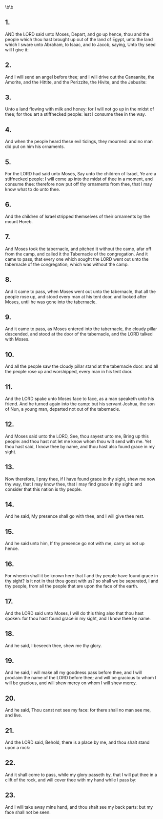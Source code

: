 \b\b
## 1.
AND the LORD said unto Moses, Depart, and go up hence, thou and the people which thou hast brought up out of the land of Egypt, unto the land which I sware unto Abraham, to Isaac, and to Jacob, saying, Unto thy seed will I give it:
## 2.
And I will send an angel before thee; and I will drive out the Canaanite, the Amorite, and the Hittite, and the Perizzite, the Hivite, and the Jebusite:
## 3.
Unto a land flowing with milk and honey: for I will not go up in the midst of thee; for thou art a stiffnecked people: lest I consume thee in the way.
## 4.
And when the people heard these evil tidings, they mourned: and no man did put on him his ornaments.
## 5.
For the LORD had said unto Moses, Say unto the children of Israel, Ye are a stiffnecked people: I will come up into the midst of thee in a moment, and consume thee: therefore now put off thy ornaments from thee, that I may know what to do unto thee.
## 6.
And the children of Israel stripped themselves of their ornaments by the mount Horeb.
## 7.
And Moses took the tabernacle, and pitched it without the camp, afar off from the camp, and called it the Tabernacle of the congregation.  And it came to pass, that every one which sought the LORD went out unto the tabernacle of the congregation, which was without the camp.
## 8.
And it came to pass, when Moses went out unto the tabernacle, that all the people rose up, and stood every man at his tent door, and looked after Moses, until he was gone into the tabernacle.
## 9.
And it came to pass, as Moses entered into the tabernacle, the cloudy pillar descended, and stood at the door of the tabernacle, and the LORD talked with Moses.
## 10.
And all the people saw the cloudy pillar stand at the tabernacle door: and all the people rose up and worshipped, every man in his tent door.
## 11.
And the LORD spake unto Moses face to face, as a man speaketh unto his friend.  And he turned again into the camp: but his servant Joshua, the son of Nun, a young man, departed not out of the tabernacle.
## 12.
And Moses said unto the LORD, See, thou sayest unto me, Bring up this people: and thou hast not let me know whom thou wilt send with me.  Yet thou hast said, I know thee by name, and thou hast also found grace in my sight.
## 13.
Now therefore, I pray thee, if I have found grace in thy sight, shew me now thy way, that I may know thee, that I may find grace in thy sight: and consider that this nation is thy people.
## 14.
And he said, My presence shall go with thee, and I will give thee rest.
## 15.
And he said unto him, If thy presence go not with me, carry us not up hence.
## 16.
For wherein shall it be known here that I and thy people have found grace in thy sight?  is it not in that thou goest with us?  so shall we be separated, I and thy people, from all the people that are upon the face of the earth.
## 17.
And the LORD said unto Moses, I will do this thing also that thou hast spoken: for thou hast found grace in my sight, and I know thee by name.
## 18.
And he said, I beseech thee, shew me thy glory.
## 19.
And he said, I will make all my goodness pass before thee, and I will proclaim the name of the LORD before thee; and will be gracious to whom I will be gracious, and will shew mercy on whom I will shew mercy.
## 20.
And he said, Thou canst not see my face: for there shall no man see me, and live.
## 21.
And the LORD said, Behold, there is a place by me, and thou shalt stand upon a rock:
## 22.
And it shall come to pass, while my glory passeth by, that I will put thee in a clift of the rock, and will cover thee with my hand while I pass by:
## 23.
And I will take away mine hand, and thou shalt see my back parts: but my face shall not be seen.
